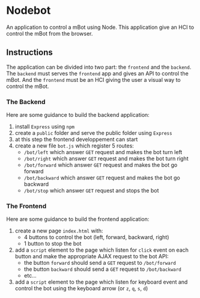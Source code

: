 # Nodebot

An application to control a mBot using Node. This application give an HCI
to control the mBot from the browser.

## Instructions

The application can be divided into two part: the `frontend` and the `backend`.
The `backend` must serves the `frontend` app and gives an API to control the mBot.
And the `frontend` must be an HCI giving the user a visual way to control the mBot.

### The Backend

Here are some guidance to build the backend application:

1. install `Express` using `npm`
2. create a `public` folder and serve the public folder using `Express`
3. at this step the frontend developpement can start 
4. create a new file `bot.js` which register 5 routes:
    - `/bot/left` which answer `GET` request and makes the bot turn left
    - `/bot/right` which answer `GET` request and makes the bot turn right
    - `/bot/forward` which answer `GET` request and makes the bot go forward
    - `/bot/backward` which answer `GET` request and makes the bot go backward
    - `/bot/stop` which answer `GET` request and stops the bot

### The Frontend

Here are some guidance to build the frontend application:

1. create a new page `index.html` with:
    - 4 buttons to control the bot (left, forward, backward, right)
    - 1 button to stop the bot
2. add a `script` element to the page which listen for `click` event on each button
and make the appropriate AJAX request to the bot API:
    - the button `forward` should send a `GET` request to `/bot/forward`
    - the button `backward` should send a `GET` request to `/bot/backward`
    - etc...
3. add a `script` element to the page which listen for keyboard event and control the bot using the keyboard arrow (or `z`, `q`, `s`, `d`)